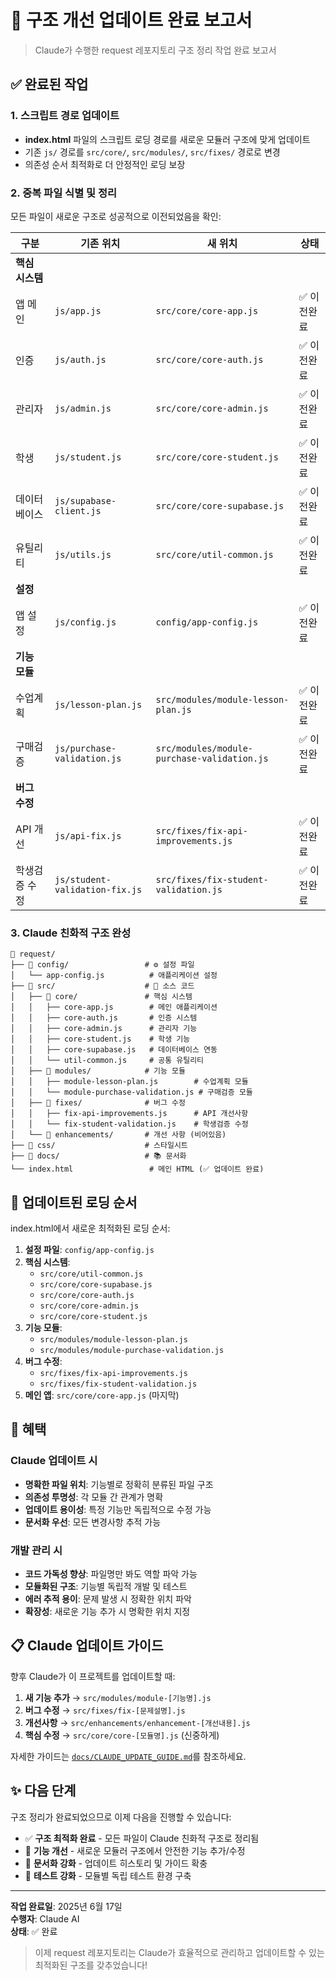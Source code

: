 # 🎉 구조 개선 업데이트 완료 보고서

> Claude가 수행한 request 레포지토리 구조 정리 작업 완료 보고서

## ✅ 완료된 작업

### 1. 스크립트 경로 업데이트
- **index.html** 파일의 스크립트 로딩 경로를 새로운 모듈러 구조에 맞게 업데이트
- 기존 `js/` 경로를 `src/core/`, `src/modules/`, `src/fixes/` 경로로 변경
- 의존성 순서 최적화로 더 안정적인 로딩 보장

### 2. 중복 파일 식별 및 정리
모든 파일이 새로운 구조로 성공적으로 이전되었음을 확인:

| 구분 | 기존 위치 | 새 위치 | 상태 |
|------|-----------|----------|------|
| **핵심 시스템** | | | |
| 앱 메인 | `js/app.js` | `src/core/core-app.js` | ✅ 이전완료 |
| 인증 | `js/auth.js` | `src/core/core-auth.js` | ✅ 이전완료 |
| 관리자 | `js/admin.js` | `src/core/core-admin.js` | ✅ 이전완료 |
| 학생 | `js/student.js` | `src/core/core-student.js` | ✅ 이전완료 |
| 데이터베이스 | `js/supabase-client.js` | `src/core/core-supabase.js` | ✅ 이전완료 |
| 유틸리티 | `js/utils.js` | `src/core/util-common.js` | ✅ 이전완료 |
| **설정** | | | |
| 앱 설정 | `js/config.js` | `config/app-config.js` | ✅ 이전완료 |
| **기능 모듈** | | | |
| 수업계획 | `js/lesson-plan.js` | `src/modules/module-lesson-plan.js` | ✅ 이전완료 |
| 구매검증 | `js/purchase-validation.js` | `src/modules/module-purchase-validation.js` | ✅ 이전완료 |
| **버그 수정** | | | |
| API 개선 | `js/api-fix.js` | `src/fixes/fix-api-improvements.js` | ✅ 이전완료 |
| 학생검증 수정 | `js/student-validation-fix.js` | `src/fixes/fix-student-validation.js` | ✅ 이전완료 |

### 3. Claude 친화적 구조 완성
```
📁 request/
├── 📁 config/                 # ⚙️ 설정 파일
│   └── app-config.js          # 애플리케이션 설정
├── 📁 src/                    # 🔧 소스 코드
│   ├── 📁 core/               # 핵심 시스템
│   │   ├── core-app.js        # 메인 애플리케이션
│   │   ├── core-auth.js       # 인증 시스템
│   │   ├── core-admin.js      # 관리자 기능
│   │   ├── core-student.js    # 학생 기능
│   │   ├── core-supabase.js   # 데이터베이스 연동
│   │   └── util-common.js     # 공통 유틸리티
│   ├── 📁 modules/            # 기능 모듈
│   │   ├── module-lesson-plan.js        # 수업계획 모듈
│   │   └── module-purchase-validation.js # 구매검증 모듈
│   ├── 📁 fixes/              # 버그 수정
│   │   ├── fix-api-improvements.js      # API 개선사항
│   │   └── fix-student-validation.js    # 학생검증 수정
│   └── 📁 enhancements/       # 개선 사항 (비어있음)
├── 📁 css/                    # 스타일시트
├── 📁 docs/                   # 📚 문서화
└── index.html                 # 메인 HTML (✅ 업데이트 완료)
```

## 🔧 업데이트된 로딩 순서

index.html에서 새로운 최적화된 로딩 순서:

1. **설정 파일**: `config/app-config.js`
2. **핵심 시스템**: 
   - `src/core/util-common.js`
   - `src/core/core-supabase.js`
   - `src/core/core-auth.js`
   - `src/core/core-admin.js`
   - `src/core/core-student.js`
3. **기능 모듈**: 
   - `src/modules/module-lesson-plan.js`
   - `src/modules/module-purchase-validation.js`
4. **버그 수정**: 
   - `src/fixes/fix-api-improvements.js`
   - `src/fixes/fix-student-validation.js`
5. **메인 앱**: `src/core/core-app.js` (마지막)

## 🎯 혜택

### Claude 업데이트 시
- **명확한 파일 위치**: 기능별로 정확히 분류된 파일 구조
- **의존성 투명성**: 각 모듈 간 관계가 명확
- **업데이트 용이성**: 특정 기능만 독립적으로 수정 가능
- **문서화 우선**: 모든 변경사항 추적 가능

### 개발 관리 시
- **코드 가독성 향상**: 파일명만 봐도 역할 파악 가능
- **모듈화된 구조**: 기능별 독립적 개발 및 테스트
- **에러 추적 용이**: 문제 발생 시 정확한 위치 파악
- **확장성**: 새로운 기능 추가 시 명확한 위치 지정

## 📋 Claude 업데이트 가이드

향후 Claude가 이 프로젝트를 업데이트할 때:

1. **새 기능 추가** → `src/modules/module-[기능명].js`
2. **버그 수정** → `src/fixes/fix-[문제설명].js`
3. **개선사항** → `src/enhancements/enhancement-[개선내용].js`
4. **핵심 수정** → `src/core/core-[모듈명].js` (신중하게)

자세한 가이드는 [`docs/CLAUDE_UPDATE_GUIDE.md`](docs/CLAUDE_UPDATE_GUIDE.md)를 참조하세요.

## ✨ 다음 단계

구조 정리가 완료되었으므로 이제 다음을 진행할 수 있습니다:

- ✅ **구조 최적화 완료** - 모든 파일이 Claude 친화적 구조로 정리됨
- 🔄 **기능 개선** - 새로운 모듈러 구조에서 안전한 기능 추가/수정
- 📝 **문서화 강화** - 업데이트 히스토리 및 가이드 확충
- 🧪 **테스트 강화** - 모듈별 독립 테스트 환경 구축

---

**작업 완료일**: 2025년 6월 17일  
**수행자**: Claude AI  
**상태**: ✅ 완료

> 이제 request 레포지토리는 Claude가 효율적으로 관리하고 업데이트할 수 있는 최적화된 구조를 갖추었습니다!
